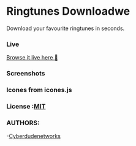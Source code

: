 # Ringtunes Downloadwe
Download your favourite  ringtunes in seconds.

### Live
[ Browse it live here 🙌](https://shaliniari.github.io/Ringtunes-UI/)
### Screenshots
### Icones from icones.js


### License :[MIT](/License)
### AUTHORS:
-[Cyberdudenetworks](https://youtube/cyberdudenetworks)